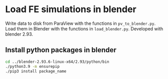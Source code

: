 # Load FE simulations in blender

Write data to disk from ParaView with the functions in `pv_to_blender.py`.
Load them in Blender with the functions in `load_blender.py`.
Developed with blender 2.93.

## Install python packages in blender

```bash
cd ../blender-2.93.6-linux-x64/2.93/python/bin
./python3.9 -m ensurepip
./pip3 install package_name
```
